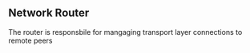 ﻿## Network Router

The router is responsbile for mangaging transport layer connections to remote peers

